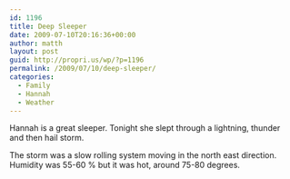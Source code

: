 ```yaml
---
id: 1196
title: Deep Sleeper
date: 2009-07-10T20:16:36+00:00
author: matth
layout: post
guid: http://propri.us/wp/?p=1196
permalink: /2009/07/10/deep-sleeper/
categories:
  - Family
  - Hannah
  - Weather
---
```

Hannah is a great sleeper. Tonight she slept through a lightning, thunder and then hail storm. 

The storm was a slow rolling system moving in the north east direction. Humidity was 55-60 % but it was hot, around 75-80 degrees.